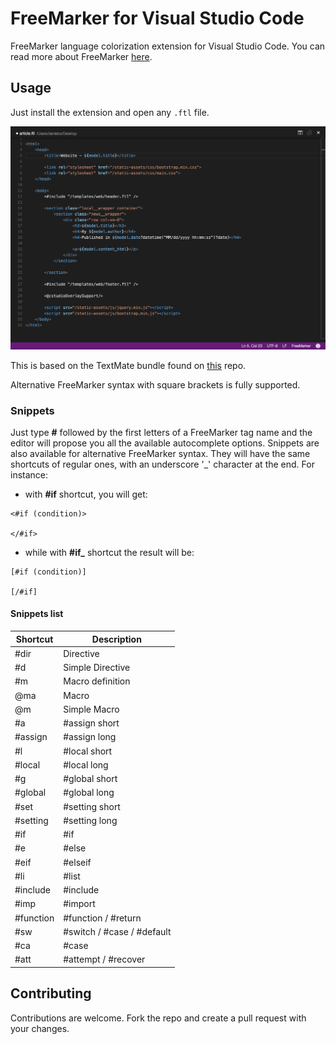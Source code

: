 # FreeMarker for Visual Studio Code
FreeMarker language colorization extension for Visual Studio Code. You can read more about FreeMarker [here](http://freemarker.incubator.apache.org/).

## Usage
Just install the extension and open any `.ftl` file.

![FreeMarker Syntax Highlight](/images/vscode-freemarker-syntax.png "FreeMarker Syntax Hightlight")

This is based on the TextMate bundle found on [this](https://github.com/bburbach/textmate-freemarker-bundle) repo.

Alternative FreeMarker syntax with square brackets is fully supported.

### Snippets
Just type **#** followed by the first letters of a FreeMarker tag name and the editor will propose you all the available autocomplete options. Snippets are also available for alternative FreeMarker syntax. They will have the same shortcuts of regular ones, with an underscore '_' character at the end. For instance:
* with **#if** shortcut, you will get:
```freemarker
<#if (condition)>
	
</#if>
```
* while with **#if_** shortcut the result will be:
```freemarker
[#if (condition)]
	
[/#if]
```
#### Snippets list

Shortcut | Description 
---------|---------
\#dir | Directive
\#d | Simple Directive
\#m | Macro definition
@ma | Macro
@m | Simple Macro
\#a | #assign short
\#assign | #assign long
\#l | #local short
\#local | #local long
\#g | #global short
\#global | #global long
\#set | #setting short
\#setting | #setting long
\#if | #if
\#e | #else
\#eif | #elseif
\#li | #list
\#include | #include
\#imp | #import
\#function | #function / #return
\#sw | #switch / #case / #default
\#ca | #case
\#att | #attempt / #recover

## Contributing

Contributions are welcome. Fork the repo and create a pull request with your changes.